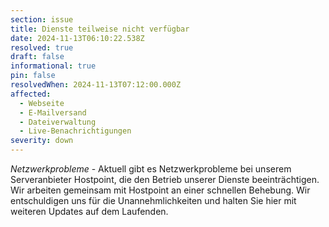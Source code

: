 ```yaml
---
section: issue
title: Dienste teilweise nicht verfügbar
date: 2024-11-13T06:10:22.538Z
resolved: true
draft: false
informational: true
pin: false
resolvedWhen: 2024-11-13T07:12:00.000Z
affected:
  - Webseite
  - E-Mailversand
  - Dateiverwaltung
  - Live-Benachrichtigungen
severity: down
---
```

*Netzwerkprobleme* - Aktuell gibt es Netzwerkprobleme bei unserem Serveranbieter Hostpoint, die den Betrieb unserer Dienste beeinträchtigen. Wir arbeiten gemeinsam mit Hostpoint an einer schnellen Behebung. Wir entschuldigen uns für die Unannehmlichkeiten und halten Sie hier mit weiteren Updates auf dem Laufenden.
